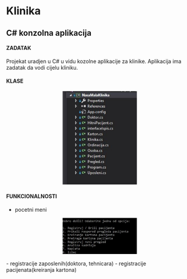 # Klinika
## C# konzolna aplikacija
#### ZADATAK
Projekat uradjen u C# u vidu kozolne aplikacije za klinike.
Aplikacija ima zadatak da vodi cijelu kliniku.

#### KLASE
<p align="center">
  <img src="/screenshots/klase.JPG" width="200"/>
</p>

#### FUNKCIONALNOSTI
- pocetni meni
 <p align="center">
  <img src="/screenshots/meni1.JPG" width="200"/>
</p>
- registracije zaposlenih(doktora, tehnicara)
- registracije pacijenata(kreiranja kartona)

